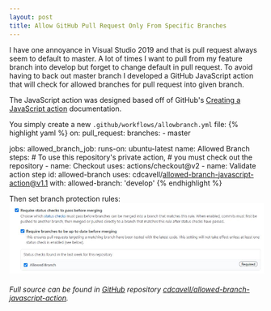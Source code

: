 ```yaml
---
layout: post
title: Allow GitHub Pull Request Only From Specific Branches
---
```


I have one annoyance in Visual Studio 2019 and that is pull request always seem to default to master. A lot of times I want to pull from my feature branch into develop but forget to change default in pull request. To avoid having to back out master branch I developed a GitHub JavaScript action that will check for allowed branches for pull request into given branch.

The JavaScript action was designed based off of GitHub's [Creating a JavaScript action](https://docs.github.com/en/free-pro-team@latest/actions/creating-actions/creating-a-javascript-action) documentation.

You simply create a new `.github/workflows/allowbranch.yml` file:
{% highlight yaml %}
on:
  pull_request:
    branches:
      - master

jobs:
  allowed_branch_job:
    runs-on: ubuntu-latest
    name: Allowed Branch
    steps:
    # To use this repository's private action,
    # you must check out the repository
    - name: Checkout
    uses: actions/checkout@v2
    - name: Validate action step
      id: allowed-branch
      uses: cdcavell/allowed-branch-javascript-action@v1.1
      with:
        allowed-branch: 'develop'
{% endhighlight %}

Then set branch protection rules:
![status checks](https://github.com/cdcavell/allowed-branch-javascript-action/blob/master/StatusChecks.jpg?raw=true)

###### Full source can be found in [GitHub](https://github.com/) repository [cdcavell/allowed-branch-javascript-action](https://github.com/cdcavell/allowed-branch-javascript-action).
